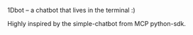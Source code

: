 1Dbot – a chatbot that lives in the terminal :)  

Highly inspired by the simple-chatbot from MCP python-sdk.